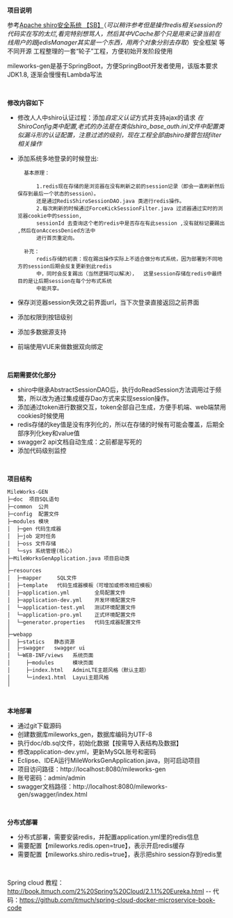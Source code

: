 **项目说明** 

参考[Apache shiro安全系统 【SB】](http://www.sojson.com)（*可以稍许参考但是操作redis相关session的代码实在写的太烂,看完特别想骂人，然后其中VCache那个只是用来记录当前在线用户的跟jedisManager其实是一个东西，用两个对象分别去存取*）安全框架 等 不同开源 工程整理的一套“轮子”工程，方便初始开发阶段使用

mileworks-gen是基于SpringBoot，方便SpringBoot开发者使用，该版本要求JDK1.8, 逐渐会慢慢有Lambda写法

<br> 

**修改内容如下**
- 修改人人中shiro认证过程：添加*自定义认证*方式并支持ajax的请求  *在ShiroConfig类中配置,老式的办法是在类似shiro_base_auth.ini文件中配置类似漏斗形的认证配置，注意过滤的级别，现在工程全部由shiro接管包括filter相关操作*
- 添加系统多地登录的时候登出:  

	 
		基本原理：
		
			1.redis现在存储的是浏览器在没有刷新之前的session记录（即会一直刷新然后保存到最后一个状态的session）。  
			还是通过RedisShiroSessionDAO.java 类进行redis操作。
			2.每次刷新的时候通过ForceKickSessionFilter.java 过滤器通过实时的浏览器cookie中的session,   
			sessionId 去查询这个老的redis中是否存在有此session ,没有就标记要踢出 ,然后在onAccessDenied方法中  
			进行首页重定向。  
			
		补充：
			redis存储的初衷：现在踢出操作实际上不适合做分布式系统，因为部署到不同地方的session后期会反复更新到此redis  
			中，同时会反复踢出（当然逻辑可以解决），  这里session存储在redis中最终目的是让后期session在每个分布式系统  
			中能共享。  
			
	
- 保存浏览器session失效之前界面url，当下次登录直接返回之前界面
- 添加权限到按钮级别
- 添加多数据源支持
- 前端使用VUE来做数据双向绑定

<br>

**后期需要优化部分**
- shiro中继承AbstractSessionDAO后，执行doReadSession方法调用过于频繁，所以改为通过集成缓存Dao方式来实现session操作。
- 添加通过token进行数据交互，token全部自己生成，方便手机端、web端禁用cookies时候使用
- redis存储的key值是没有序列化的，所以在存储的时候有可能会覆盖，后期全部序列化key和value值
- swagger2 api文档自动生成：之前都是写死的
- 添加代码级别监控

<br>


**项目结构** 
```
MileWorks-GEN
├─doc  项目SQL语句
├─common  公共
├─config  配置文件
├─modules 模块
│  ├─gen 代码生成器
│  ├─job 定时任务
│  ├─oss 文件存储
│  └─sys 系统管理(核心)
├─MileWorksGenApplication.java 项目启动类
│ 
├─resources 
│  ├─mapper     SQL文件
│  ├─template   代码生成器模板（可增加或修改相应模板）
│  ├─application.yml        全局配置文件
│  ├─application-dev.yml    开发环境配置文件
│  └─application-test.yml   测试环境配置文件
│  └─application-pro.yml    正式环境配置文件
│  └─generator.properties   代码生成器配置文件
│ 
├─webapp 
│  ├─statics   静态资源
│  ├─swagger   swagger ui
│  └─WEB-INF/views   系统页面
│     ├─modules      模块页面
│     ├─index.html   AdminLTE主题风格（默认主题）
│     └─index1.html  Layui主题风格
│

```

<br>

 **本地部署**
- 通过git下载源码
- 创建数据库mileworks_gen，数据库编码为UTF-8
- 执行doc/db.sql文件，初始化数据【按需导入表结构及数据】
- 修改application-dev.yml，更新MySQL账号和密码
- Eclipse、IDEA运行MileWorksGenApplication.java，则可启动项目
- 项目访问路径：http://localhost:8080/mileworks-gen
- 账号密码：admin/admin
- swagger文档路径：http://localhost:8080/mileworks-gen/swagger/index.html

<br>

 **分布式部署**
- 分布式部署，需要安装redis，并配置application.yml里的redis信息
- 需要配置【mileworks.redis.open=true】，表示开启redis缓存
- 需要配置【mileworks.shiro.redis=true】，表示把shiro session存到redis里

<br>

Spring cloud 教程：http://book.itmuch.com/2%20Spring%20Cloud/2.1.1%20Eureka.html 
	-- 代码：https://github.com/itmuch/spring-cloud-docker-microservice-book-code


